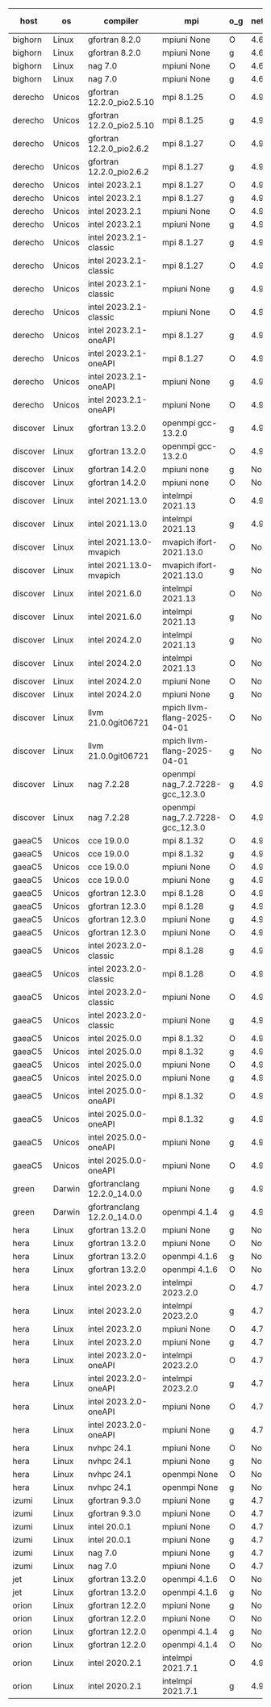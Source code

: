 

| host     | os       | compiler                              | mpi                      | o_g        | netcdf        | build       | u_pass          | u_fail          | s_pass            | s_fail            | e_pass             | e_fail             | nuopc_pass       | nuopc_fail       | artifacts link          |
|----------|----------|---------------------------------------|--------------------------|------------|---------------|-------------|-----------------|-----------------|-------------------|-------------------|--------------------|--------------------|------------------|------------------|-------------------------|
| bighorn | Linux | gfortran 8.2.0 | mpiuni None  | O | 4.6.1  | PASS | 12563 | 0 | 9 | 0 | 43 | 0 | None | None | <a href="https://github.com/esmf-org/esmf-test-artifacts/tree/edd2f96e424e14dc8f59585986034e1308804018/develop/gfortran/8.2.0/O/mpiuni/None" target="_blank">edd2f96</a> | 
| bighorn | Linux | gfortran 8.2.0 | mpiuni None  | g | 4.6.1  | PASS | 12563 | 0 | 9 | 0 | 43 | 0 | None | None | <a href="https://github.com/esmf-org/esmf-test-artifacts/tree/305d5b23a508d24010538b07a7a69237e5e7e761/develop/gfortran/8.2.0/g/mpiuni/None" target="_blank">305d5b2</a> | 
| bighorn | Linux | nag 7.0 | mpiuni None  | O | 4.6.1  | PASS | 12563 | 0 | 9 | 0 | 43 | 0 | None | None | <a href="https://github.com/esmf-org/esmf-test-artifacts/tree/19114de6c8087ce4a2639e3dcdae8753a3b41bea/develop/nag/7.0/O/mpiuni/None" target="_blank">19114de</a> | 
| bighorn | Linux | nag 7.0 | mpiuni None  | g | 4.6.1  | PASS | None | None | None | None | None | None | None | None | <a href="https://github.com/esmf-org/esmf-test-artifacts/tree/78150e63bb5132c38754c8fa5bface0cfc602298/develop/nag/7.0/g/mpiuni/None" target="_blank">78150e6</a> | 
| derecho | Unicos | gfortran 12.2.0_pio2.5.10 | mpi 8.1.25  | O | 4.9.2  | PASS | 14234 | 0 | 51 | 0 | 81 | 0 | 57 | 0 | <a href="https://github.com/esmf-org/esmf-test-artifacts/tree/26dbe9984efaae3bbc16ef8dfe62afecc43aafee/develop/gfortran/12.2.0_pio2.5.10/O/mpi/8.1.25" target="_blank">26dbe99</a> | 
| derecho | Unicos | gfortran 12.2.0_pio2.5.10 | mpi 8.1.25  | g | 4.9.2  | PASS | 14234 | 0 | 51 | 0 | 81 | 0 | 57 | 0 | <a href="https://github.com/esmf-org/esmf-test-artifacts/tree/edfb84555e583a977994d2b23b4dbb5171594063/develop/gfortran/12.2.0_pio2.5.10/g/mpi/8.1.25" target="_blank">edfb845</a> | 
| derecho | Unicos | gfortran 12.2.0_pio2.6.2 | mpi 8.1.27  | O | 4.9.2  | PASS | 14234 | 0 | 51 | 0 | 81 | 0 | 57 | 0 | <a href="https://github.com/esmf-org/esmf-test-artifacts/tree/230a3e226be089a07df97fbcec709927611f3401/develop/gfortran/12.2.0_pio2.6.2/O/mpi/8.1.27" target="_blank">230a3e2</a> | 
| derecho | Unicos | gfortran 12.2.0_pio2.6.2 | mpi 8.1.27  | g | 4.9.2  | PASS | 14234 | 0 | 51 | 0 | 81 | 0 | 57 | 0 | <a href="https://github.com/esmf-org/esmf-test-artifacts/tree/80afea9206bcb6eb44e5b8bac69f7d333fd70fd2/develop/gfortran/12.2.0_pio2.6.2/g/mpi/8.1.27" target="_blank">80afea9</a> | 
| derecho | Unicos | intel 2023.2.1 | mpi 8.1.27  | O | 4.9.2  | PASS | 14224 | 10 | 51 | 0 | 81 | 0 | 58 | 0 | <a href="https://github.com/esmf-org/esmf-test-artifacts/tree/322d74e79049a252bd8cb681b568c1f4965b7e14/develop/intel/2023.2.1/O/mpi/8.1.27" target="_blank">322d74e</a> | 
| derecho | Unicos | intel 2023.2.1 | mpi 8.1.27  | g | 4.9.2  | PASS | 14234 | 0 | 51 | 0 | 81 | 0 | 58 | 0 | <a href="https://github.com/esmf-org/esmf-test-artifacts/tree/06694ac7a93fd5d3ccdbd15b28fcb2eeb5621edf/develop/intel/2023.2.1/g/mpi/8.1.27" target="_blank">06694ac</a> | 
| derecho | Unicos | intel 2023.2.1 | mpiuni None  | O | 4.9.2  | PASS | 12563 | 0 | 9 | 0 | 43 | 0 | None | None | <a href="https://github.com/esmf-org/esmf-test-artifacts/tree/f0f3ff122b7812e8771570799a259ddf7f067594/develop/intel/2023.2.1/O/mpiuni/None" target="_blank">f0f3ff1</a> | 
| derecho | Unicos | intel 2023.2.1 | mpiuni None  | g | 4.9.2  | PASS | 12563 | 0 | 9 | 0 | 43 | 0 | None | None | <a href="https://github.com/esmf-org/esmf-test-artifacts/tree/ad10b39ecadb95a07a3f3b9779905ce9d7cb783d/develop/intel/2023.2.1/g/mpiuni/None" target="_blank">ad10b39</a> | 
| derecho | Unicos | intel 2023.2.1-classic | mpi 8.1.27  | g | 4.9.2  | PASS | None | None | None | None | None | None | None | None | <a href="https://github.com/esmf-org/esmf-test-artifacts/tree/3e55cc60b2dfd509f939c6c67f43b7b6ac48ffbc/develop/intel/2023.2.1-classic/g/mpi/8.1.27" target="_blank">3e55cc6</a> | 
| derecho | Unicos | intel 2023.2.1-classic | mpi 8.1.27  | O | 4.9.2  | PASS | None | None | None | None | None | None | None | None | <a href="https://github.com/esmf-org/esmf-test-artifacts/tree/3925e417454fc3823886909be08f7a8c465d9bf2/develop/intel/2023.2.1-classic/O/mpi/8.1.27" target="_blank">3925e41</a> | 
| derecho | Unicos | intel 2023.2.1-classic | mpiuni None  | g | 4.9.2  | PASS | None | None | None | None | None | None | None | None | <a href="https://github.com/esmf-org/esmf-test-artifacts/tree/56a3953b823930181e35cb62f0489a2197116a28/develop/intel/2023.2.1-classic/g/mpiuni/None" target="_blank">56a3953</a> | 
| derecho | Unicos | intel 2023.2.1-classic | mpiuni None  | O | 4.9.2  | PASS | 12563 | 0 | 9 | 0 | 43 | 0 | None | None | <a href="https://github.com/esmf-org/esmf-test-artifacts/tree/b9381356ee90acd55636b8c5a821875c84faa47e/develop/intel/2023.2.1-classic/O/mpiuni/None" target="_blank">b938135</a> | 
| derecho | Unicos | intel 2023.2.1-oneAPI | mpi 8.1.27  | g | 4.9.2  | PASS | None | None | None | None | None | None | None | None | <a href="https://github.com/esmf-org/esmf-test-artifacts/tree/c5ded94faddeee045d11b1ca72ca3bd59a9acbef/develop/intel/2023.2.1-oneAPI/g/mpi/8.1.27" target="_blank">c5ded94</a> | 
| derecho | Unicos | intel 2023.2.1-oneAPI | mpi 8.1.27  | O | 4.9.2  | PASS | None | None | None | None | None | None | None | None | <a href="https://github.com/esmf-org/esmf-test-artifacts/tree/55659b13bfde30ec888a88c647a0ac58102e42f1/develop/intel/2023.2.1-oneAPI/O/mpi/8.1.27" target="_blank">55659b1</a> | 
| derecho | Unicos | intel 2023.2.1-oneAPI | mpiuni None  | g | 4.9.2  | PASS | None | None | None | None | None | None | None | None | <a href="https://github.com/esmf-org/esmf-test-artifacts/tree/328be4061f5f0e2931d0c2e0e34aef5c694e001a/develop/intel/2023.2.1-oneAPI/g/mpiuni/None" target="_blank">328be40</a> | 
| derecho | Unicos | intel 2023.2.1-oneAPI | mpiuni None  | O | 4.9.2  | PASS | None | None | None | None | None | None | None | None | <a href="https://github.com/esmf-org/esmf-test-artifacts/tree/58558579976d8b6e2d24ba2dd839425b3b1538f6/develop/intel/2023.2.1-oneAPI/O/mpiuni/None" target="_blank">5855857</a> | 
| discover | Linux | gfortran 13.2.0 | openmpi gcc-13.2.0  | g | 4.9.2  | PASS | 14234 | 0 | 51 | 0 | 81 | 0 | 57 | 0 | <a href="https://github.com/esmf-org/esmf-test-artifacts/tree/82c62ec99af6f2464f6c377ff11dcf9a4b1b3291/develop/gfortran/13.2.0/g/openmpi/gcc-13.2.0" target="_blank">82c62ec</a> | 
| discover | Linux | gfortran 13.2.0 | openmpi gcc-13.2.0  | O | 4.9.2  | PASS | 14234 | 0 | 51 | 0 | 81 | 0 | 57 | 0 | <a href="https://github.com/esmf-org/esmf-test-artifacts/tree/d91aaf4120c0c0d492376aa5d1b6b0b36602b515/develop/gfortran/13.2.0/O/openmpi/gcc-13.2.0" target="_blank">d91aaf4</a> | 
| discover | Linux | gfortran 14.2.0 | mpiuni none  | g | None  | PASS | 12563 | 0 | 9 | 0 | 43 | 0 | None | None | <a href="https://github.com/esmf-org/esmf-test-artifacts/tree/70112e12ea58c9e8451c98cd2c4753668c9c9007/develop/gfortran/14.2.0/g/mpiuni/none" target="_blank">70112e1</a> | 
| discover | Linux | gfortran 14.2.0 | mpiuni none  | O | None  | PASS | 12563 | 0 | 9 | 0 | 43 | 0 | None | None | <a href="https://github.com/esmf-org/esmf-test-artifacts/tree/85f702b43b239e717936136d0deb683e4051fe33/develop/gfortran/14.2.0/O/mpiuni/none" target="_blank">85f702b</a> | 
| discover | Linux | intel 2021.13.0 | intelmpi 2021.13  | O | 4.9.2  | PASS | 14234 | 0 | 51 | 0 | 81 | 0 | 57 | 0 | <a href="https://github.com/esmf-org/esmf-test-artifacts/tree/01bb91776722b9912bdaa2a21b47552f0b6864cf/develop/intel/2021.13.0/O/intelmpi/2021.13" target="_blank">01bb917</a> | 
| discover | Linux | intel 2021.13.0 | intelmpi 2021.13  | g | 4.9.2  | PASS | 14234 | 0 | 51 | 0 | 81 | 0 | 57 | 0 | <a href="https://github.com/esmf-org/esmf-test-artifacts/tree/ac94233e99c52db941db6d5e8be387f243ad5f30/develop/intel/2021.13.0/g/intelmpi/2021.13" target="_blank">ac94233</a> | 
| discover | Linux | intel 2021.13.0-mvapich | mvapich ifort-2021.13.0  | O | None  | PASS | 14234 | 0 | 51 | 0 | 81 | 0 | 57 | 0 | <a href="https://github.com/esmf-org/esmf-test-artifacts/tree/4f63c6d1e27c3b9961933c35e739cc0a2c432eb4/develop/intel/2021.13.0-mvapich/O/mvapich/ifort-2021.13.0" target="_blank">4f63c6d</a> | 
| discover | Linux | intel 2021.13.0-mvapich | mvapich ifort-2021.13.0  | g | None  | PASS | 14234 | 0 | 51 | 0 | 81 | 0 | 57 | 0 | <a href="https://github.com/esmf-org/esmf-test-artifacts/tree/576f059182ac17909c513246b7bc102821954bd0/develop/intel/2021.13.0-mvapich/g/mvapich/ifort-2021.13.0" target="_blank">576f059</a> | 
| discover | Linux | intel 2021.6.0 | intelmpi 2021.13  | O | None  | PASS | 14234 | 0 | 51 | 0 | 81 | 0 | 57 | 0 | <a href="https://github.com/esmf-org/esmf-test-artifacts/tree/0dc695e85667792d5d3583aed5256ea73a4bda38/develop/intel/2021.6.0/O/intelmpi/2021.13" target="_blank">0dc695e</a> | 
| discover | Linux | intel 2021.6.0 | intelmpi 2021.13  | g | None  | PASS | 14234 | 0 | 51 | 0 | 81 | 0 | 57 | 0 | <a href="https://github.com/esmf-org/esmf-test-artifacts/tree/288c15375a9dbb544a6a011262a916a11b5a0aeb/develop/intel/2021.6.0/g/intelmpi/2021.13" target="_blank">288c153</a> | 
| discover | Linux | intel 2024.2.0 | intelmpi 2021.13  | g | None  | PASS | 14233 | 1 | 51 | 0 | 81 | 0 | 57 | 0 | <a href="https://github.com/esmf-org/esmf-test-artifacts/tree/c64abc36b7ed72342cbe82724d730519556f8342/develop/intel/2024.2.0/g/intelmpi/2021.13" target="_blank">c64abc3</a> | 
| discover | Linux | intel 2024.2.0 | intelmpi 2021.13  | O | None  | PASS | 14234 | 0 | 51 | 0 | 81 | 0 | 57 | 0 | <a href="https://github.com/esmf-org/esmf-test-artifacts/tree/a383173a1f05ad98d4d88b358f5fcd5e5d70e63e/develop/intel/2024.2.0/O/intelmpi/2021.13" target="_blank">a383173</a> | 
| discover | Linux | intel 2024.2.0 | mpiuni None  | O | None  | PASS | 12563 | 0 | 9 | 0 | 43 | 0 | None | None | <a href="https://github.com/esmf-org/esmf-test-artifacts/tree/275831b21e8a118e4d245dc6ba90f5cda23892a3/develop/intel/2024.2.0/O/mpiuni/None" target="_blank">275831b</a> | 
| discover | Linux | intel 2024.2.0 | mpiuni None  | g | None  | PASS | 12562 | 1 | 9 | 0 | 43 | 0 | None | None | <a href="https://github.com/esmf-org/esmf-test-artifacts/tree/e945badc0b464103076e69ac6d0ba2c69928d333/develop/intel/2024.2.0/g/mpiuni/None" target="_blank">e945bad</a> | 
| discover | Linux | llvm 21.0.0git06721 | mpich llvm-flang-2025-04-01  | O | None  | PASS | 14216 | 18 | 18 | 33 | 76 | 5 | 0 | 57 | <a href="https://github.com/esmf-org/esmf-test-artifacts/tree/ce6d15bcedcf88ab3b0f0eaf73b03efcdc8c4a96/develop/llvm/21.0.0git06721/O/mpich/llvm-flang-2025-04-01" target="_blank">ce6d15b</a> | 
| discover | Linux | llvm 21.0.0git06721 | mpich llvm-flang-2025-04-01  | g | None  | PASS | 14217 | 17 | 18 | 33 | 76 | 5 | 0 | 57 | <a href="https://github.com/esmf-org/esmf-test-artifacts/tree/838303f20f3564d8c78cc973d3129465f82b7ddc/develop/llvm/21.0.0git06721/g/mpich/llvm-flang-2025-04-01" target="_blank">838303f</a> | 
| discover | Linux | nag 7.2.28 | openmpi nag_7.2.7228-gcc_12.3.0  | g | 4.9.2  | PASS | 14234 | 0 | 51 | 0 | 81 | 0 | 56 | 1 | <a href="https://github.com/esmf-org/esmf-test-artifacts/tree/6bd5d1afea668714ca547068919945b630b9d544/develop/nag/7.2.28/g/openmpi/nag_7.2.7228-gcc_12.3.0" target="_blank">6bd5d1a</a> | 
| discover | Linux | nag 7.2.28 | openmpi nag_7.2.7228-gcc_12.3.0  | O | 4.9.2  | PASS | 14234 | 0 | 51 | 0 | 81 | 0 | 56 | 1 | <a href="https://github.com/esmf-org/esmf-test-artifacts/tree/29ce5419ae85bdf3c70ab7ccc6ab791c8bba3c95/develop/nag/7.2.28/O/openmpi/nag_7.2.7228-gcc_12.3.0" target="_blank">29ce541</a> | 
| gaeaC5 | Unicos | cce 19.0.0 | mpi 8.1.32  | O | 4.9.0  | PASS | 14174 | 60 | None | None | None | None | 56 | 1 | <a href="https://github.com/esmf-org/esmf-test-artifacts/tree/98d78abdcbfde9f20771ea13cda56fc40d69f161/develop/cce/19.0.0/O/mpi/8.1.32" target="_blank">98d78ab</a> | 
| gaeaC5 | Unicos | cce 19.0.0 | mpi 8.1.32  | g | 4.9.0  | PASS | None | None | None | None | None | None | None | None | <a href="https://github.com/esmf-org/esmf-test-artifacts/tree/045a07e9a79207e1d34ee95a912b111f5c4f85eb/develop/cce/19.0.0/g/mpi/8.1.32" target="_blank">045a07e</a> | 
| gaeaC5 | Unicos | cce 19.0.0 | mpiuni None  | O | 4.9.0  | PASS | 12506 | 57 | None | None | None | None | None | None | <a href="https://github.com/esmf-org/esmf-test-artifacts/tree/30c975d3125a42ef9828d3d0668dc95f7519b32b/develop/cce/19.0.0/O/mpiuni/None" target="_blank">30c975d</a> | 
| gaeaC5 | Unicos | cce 19.0.0 | mpiuni None  | g | 4.9.0  | PASS | 8920 | 3643 | None | None | None | None | None | None | <a href="https://github.com/esmf-org/esmf-test-artifacts/tree/d56ef3f27358c01d3669b36a867e2e4c684142fa/develop/cce/19.0.0/g/mpiuni/None" target="_blank">d56ef3f</a> | 
| gaeaC5 | Unicos | gfortran 12.3.0 | mpi 8.1.28  | O | 4.9.0  | PASS | 14234 | 0 | 51 | 0 | 81 | 0 | 57 | 0 | <a href="https://github.com/esmf-org/esmf-test-artifacts/tree/61901cbc8792897aca4f43f7876f3eae8f376157/develop/gfortran/12.3.0/O/mpi/8.1.28" target="_blank">61901cb</a> | 
| gaeaC5 | Unicos | gfortran 12.3.0 | mpi 8.1.28  | g | 4.9.0  | PASS | 14234 | 0 | 51 | 0 | 81 | 0 | 57 | 0 | <a href="https://github.com/esmf-org/esmf-test-artifacts/tree/b3300495d9697b7cc1429b1f2ac26ce072792d6d/develop/gfortran/12.3.0/g/mpi/8.1.28" target="_blank">b330049</a> | 
| gaeaC5 | Unicos | gfortran 12.3.0 | mpiuni None  | g | 4.9.0  | PASS | 12563 | 0 | 9 | 0 | 43 | 0 | None | None | <a href="https://github.com/esmf-org/esmf-test-artifacts/tree/0065ecaea50f38d1b9fb54cf169decc766ca9af8/develop/gfortran/12.3.0/g/mpiuni/None" target="_blank">0065eca</a> | 
| gaeaC5 | Unicos | gfortran 12.3.0 | mpiuni None  | O | 4.9.0  | PASS | 12563 | 0 | 9 | 0 | 43 | 0 | None | None | <a href="https://github.com/esmf-org/esmf-test-artifacts/tree/d0ddb64c763405d382d83125cc4f363d95445786/develop/gfortran/12.3.0/O/mpiuni/None" target="_blank">d0ddb64</a> | 
| gaeaC5 | Unicos | intel 2023.2.0-classic | mpi 8.1.28  | g | 4.9.0  | PASS | 14234 | 0 | 51 | 0 | 81 | 0 | 57 | 0 | <a href="https://github.com/esmf-org/esmf-test-artifacts/tree/5357ae12bea46d00d967a2b894e9fcc02512f129/develop/intel/2023.2.0-classic/g/mpi/8.1.28" target="_blank">5357ae1</a> | 
| gaeaC5 | Unicos | intel 2023.2.0-classic | mpi 8.1.28  | O | 4.9.0  | PASS | 14234 | 0 | 51 | 0 | 81 | 0 | 57 | 0 | <a href="https://github.com/esmf-org/esmf-test-artifacts/tree/ed6a3f5ecd5a2ce2da130cd7f3f7ff569cda0d22/develop/intel/2023.2.0-classic/O/mpi/8.1.28" target="_blank">ed6a3f5</a> | 
| gaeaC5 | Unicos | intel 2023.2.0-classic | mpiuni None  | O | 4.9.0  | PASS | 12563 | 0 | 9 | 0 | 43 | 0 | None | None | <a href="https://github.com/esmf-org/esmf-test-artifacts/tree/32d9f7489544fda132ad2a8b16634cd9c9cdbc24/develop/intel/2023.2.0-classic/O/mpiuni/None" target="_blank">32d9f74</a> | 
| gaeaC5 | Unicos | intel 2023.2.0-classic | mpiuni None  | g | 4.9.0  | PASS | 12563 | 0 | 9 | 0 | 43 | 0 | None | None | <a href="https://github.com/esmf-org/esmf-test-artifacts/tree/02ce52dc5f7d786068a97d496445d5f021bc7b3a/develop/intel/2023.2.0-classic/g/mpiuni/None" target="_blank">02ce52d</a> | 
| gaeaC5 | Unicos | intel 2025.0.0 | mpi 8.1.32  | O | 4.9.0  | PASS | 14234 | 0 | 51 | 0 | 81 | 0 | 57 | 0 | <a href="https://github.com/esmf-org/esmf-test-artifacts/tree/4487d30f0573c8e6f37fe3e80209cfb317eed553/develop/intel/2025.0.0/O/mpi/8.1.32" target="_blank">4487d30</a> | 
| gaeaC5 | Unicos | intel 2025.0.0 | mpi 8.1.32  | g | 4.9.0  | PASS | 14233 | 1 | 51 | 0 | 81 | 0 | 57 | 0 | <a href="https://github.com/esmf-org/esmf-test-artifacts/tree/430afc22da47ce2f13f625ee7d00de3370f295a7/develop/intel/2025.0.0/g/mpi/8.1.32" target="_blank">430afc2</a> | 
| gaeaC5 | Unicos | intel 2025.0.0 | mpiuni None  | O | 4.9.0  | PASS | 12563 | 0 | 9 | 0 | 43 | 0 | None | None | <a href="https://github.com/esmf-org/esmf-test-artifacts/tree/9085ec2bd1e7c499e358d5a3a3c18aac236e1f4d/develop/intel/2025.0.0/O/mpiuni/None" target="_blank">9085ec2</a> | 
| gaeaC5 | Unicos | intel 2025.0.0 | mpiuni None  | g | 4.9.0  | PASS | 12562 | 1 | 9 | 0 | 43 | 0 | None | None | <a href="https://github.com/esmf-org/esmf-test-artifacts/tree/d7fc6adc415d5ccac83959f740b0e31baf0d9779/develop/intel/2025.0.0/g/mpiuni/None" target="_blank">d7fc6ad</a> | 
| gaeaC5 | Unicos | intel 2025.0.0-oneAPI | mpi 8.1.32  | O | 4.9.0  | PASS | 14234 | 0 | 51 | 0 | 81 | 0 | 57 | 0 | <a href="https://github.com/esmf-org/esmf-test-artifacts/tree/f0619fcdf9569dcda22aadb5a29de45cba76c055/develop/intel/2025.0.0-oneAPI/O/mpi/8.1.32" target="_blank">f0619fc</a> | 
| gaeaC5 | Unicos | intel 2025.0.0-oneAPI | mpi 8.1.32  | g | 4.9.0  | PASS | 14233 | 1 | 51 | 0 | 81 | 0 | 57 | 0 | <a href="https://github.com/esmf-org/esmf-test-artifacts/tree/5f21000b724a8daf71dc53190b98619190551116/develop/intel/2025.0.0-oneAPI/g/mpi/8.1.32" target="_blank">5f21000</a> | 
| gaeaC5 | Unicos | intel 2025.0.0-oneAPI | mpiuni None  | g | 4.9.0  | PASS | 12562 | 1 | 9 | 0 | 43 | 0 | None | None | <a href="https://github.com/esmf-org/esmf-test-artifacts/tree/c3f75e531ce05970e4b6a3b5b73ab1f71a30784f/develop/intel/2025.0.0-oneAPI/g/mpiuni/None" target="_blank">c3f75e5</a> | 
| gaeaC5 | Unicos | intel 2025.0.0-oneAPI | mpiuni None  | O | 4.9.0  | PASS | 12563 | 0 | 9 | 0 | 43 | 0 | None | None | <a href="https://github.com/esmf-org/esmf-test-artifacts/tree/840ed8b80182170037a7778250f8ed19ebb4c721/develop/intel/2025.0.0-oneAPI/O/mpiuni/None" target="_blank">840ed8b</a> | 
| green | Darwin | gfortranclang 12.2.0_14.0.0 | mpiuni None  | g | 4.9.3  | PASS | 12563 | 0 | 9 | 0 | 43 | 0 | None | None | <a href="https://github.com/esmf-org/esmf-test-artifacts/tree/6cd9838fb8311b3dd2e98282150543fdec1c0c3c/develop/gfortranclang/12.2.0_14.0.0/g/mpiuni/None" target="_blank">6cd9838</a> | 
| green | Darwin | gfortranclang 12.2.0_14.0.0 | openmpi 4.1.4  | g | 4.9.3  | PASS | 14234 | 0 | 51 | 0 | 81 | 0 | 58 | 0 | <a href="https://github.com/esmf-org/esmf-test-artifacts/tree/03b137c9ebbf503b7007e7356e0e3e6958bc1eef/develop/gfortranclang/12.2.0_14.0.0/g/openmpi/4.1.4" target="_blank">03b137c</a> | 
| hera | Linux | gfortran 13.2.0 | mpiuni None  | g | None  | PASS | 12563 | 0 | 9 | 0 | 43 | 0 | None | None | <a href="https://github.com/esmf-org/esmf-test-artifacts/tree/abd47825a3ab790c365e27dcb82afa76a301a2a8/develop/gfortran/13.2.0/g/mpiuni/None" target="_blank">abd4782</a> | 
| hera | Linux | gfortran 13.2.0 | mpiuni None  | O | None  | PASS | 12563 | 0 | 9 | 0 | 43 | 0 | None | None | <a href="https://github.com/esmf-org/esmf-test-artifacts/tree/8870b139245a8f83a79c5463d76a116dc5b27ccd/develop/gfortran/13.2.0/O/mpiuni/None" target="_blank">8870b13</a> | 
| hera | Linux | gfortran 13.2.0 | openmpi 4.1.6  | g | None  | PASS | None | None | None | None | None | None | None | None | <a href="https://github.com/esmf-org/esmf-test-artifacts/tree/0aad8cf12d9dcd837a1c5e072d3f83c6a1553a9c/develop/gfortran/13.2.0/g/openmpi/4.1.6" target="_blank">0aad8cf</a> | 
| hera | Linux | gfortran 13.2.0 | openmpi 4.1.6  | O | None  | PASS | None | None | None | None | None | None | None | None | <a href="https://github.com/esmf-org/esmf-test-artifacts/tree/40c1493059512fbf67bd024af4771d62e146310b/develop/gfortran/13.2.0/O/openmpi/4.1.6" target="_blank">40c1493</a> | 
| hera | Linux | intel 2023.2.0 | intelmpi 2023.2.0  | O | 4.7.0  | PASS | None | None | None | None | None | None | None | None | <a href="https://github.com/esmf-org/esmf-test-artifacts/tree/98486039e0ba312260bcbf974ddc573a9cd322ab/develop/intel/2023.2.0/O/intelmpi/2023.2.0" target="_blank">9848603</a> | 
| hera | Linux | intel 2023.2.0 | intelmpi 2023.2.0  | g | 4.7.0  | PASS | None | None | None | None | None | None | None | None | <a href="https://github.com/esmf-org/esmf-test-artifacts/tree/aead5678b379e88a6a62efbf2625655945133c45/develop/intel/2023.2.0/g/intelmpi/2023.2.0" target="_blank">aead567</a> | 
| hera | Linux | intel 2023.2.0 | mpiuni None  | O | 4.7.0  | PASS | None | None | None | None | None | None | None | None | <a href="https://github.com/esmf-org/esmf-test-artifacts/tree/62fc2f68cd921eb1f36512a20899ae27fbd2cd6c/develop/intel/2023.2.0/O/mpiuni/None" target="_blank">62fc2f6</a> | 
| hera | Linux | intel 2023.2.0 | mpiuni None  | g | 4.7.0  | PASS | None | None | None | None | None | None | None | None | <a href="https://github.com/esmf-org/esmf-test-artifacts/tree/f81a35b8272e071d2462985c9bcbd6ec01e9da91/develop/intel/2023.2.0/g/mpiuni/None" target="_blank">f81a35b</a> | 
| hera | Linux | intel 2023.2.0-oneAPI | intelmpi 2023.2.0  | O | 4.7.0  | PASS | None | None | None | None | None | None | None | None | <a href="https://github.com/esmf-org/esmf-test-artifacts/tree/1530cab25b7f20229bed8768f22e2bf23b465fb8/develop/intel/2023.2.0-oneAPI/O/intelmpi/2023.2.0" target="_blank">1530cab</a> | 
| hera | Linux | intel 2023.2.0-oneAPI | intelmpi 2023.2.0  | g | 4.7.0  | PASS | None | None | None | None | None | None | None | None | <a href="https://github.com/esmf-org/esmf-test-artifacts/tree/91940bf23f00b24353119c9ba6618a88281e386e/develop/intel/2023.2.0-oneAPI/g/intelmpi/2023.2.0" target="_blank">91940bf</a> | 
| hera | Linux | intel 2023.2.0-oneAPI | mpiuni None  | O | 4.7.0  | PASS | None | None | None | None | None | None | None | None | <a href="https://github.com/esmf-org/esmf-test-artifacts/tree/caf94c5d0a8fde2249e213b3d85206fd18049a60/develop/intel/2023.2.0-oneAPI/O/mpiuni/None" target="_blank">caf94c5</a> | 
| hera | Linux | intel 2023.2.0-oneAPI | mpiuni None  | g | 4.7.0  | PASS | None | None | None | None | None | None | None | None | <a href="https://github.com/esmf-org/esmf-test-artifacts/tree/04128e535859171fd999562993da1b63b130bec1/develop/intel/2023.2.0-oneAPI/g/mpiuni/None" target="_blank">04128e5</a> | 
| hera | Linux | nvhpc 24.1 | mpiuni None  | O | None  | PASS | None | None | None | None | None | None | None | None | <a href="https://github.com/esmf-org/esmf-test-artifacts/tree/ad21e97b5722c4d2fc54fae5551b89afdf95f99f/develop/nvhpc/24.1/O/mpiuni/None" target="_blank">ad21e97</a> | 
| hera | Linux | nvhpc 24.1 | mpiuni None  | g | None  | PASS | None | None | None | None | None | None | None | None | <a href="https://github.com/esmf-org/esmf-test-artifacts/tree/b6ffdcbff24e78e0cc1049a2a8c5aa0d4a400f4f/develop/nvhpc/24.1/g/mpiuni/None" target="_blank">b6ffdcb</a> | 
| hera | Linux | nvhpc 24.1 | openmpi None  | O | None  | PASS | None | None | None | None | None | None | None | None | <a href="https://github.com/esmf-org/esmf-test-artifacts/tree/814c42e946ac6252005dad9f8f40a77544acde6f/develop/nvhpc/24.1/O/openmpi/None" target="_blank">814c42e</a> | 
| hera | Linux | nvhpc 24.1 | openmpi None  | g | None  | PASS | None | None | None | None | None | None | None | None | <a href="https://github.com/esmf-org/esmf-test-artifacts/tree/fb55e34bae625484d8748a4daae506f61aa44a7d/develop/nvhpc/24.1/g/openmpi/None" target="_blank">fb55e34</a> | 
| izumi | Linux | gfortran 9.3.0 | mpiuni None  | g | 4.7.4  | PASS | 12563 | 0 | 9 | 0 | 43 | 0 | None | None | <a href="https://github.com/esmf-org/esmf-test-artifacts/tree/f6c31bd78ddb6d3e40324ef3aeeec7ce0ca3d7cc/develop/gfortran/9.3.0/g/mpiuni/None" target="_blank">f6c31bd</a> | 
| izumi | Linux | gfortran 9.3.0 | mpiuni None  | O | 4.7.4  | PASS | 12563 | 0 | 9 | 0 | 43 | 0 | None | None | <a href="https://github.com/esmf-org/esmf-test-artifacts/tree/6d1a8394fa7a0ba63a573b595e062f696733cefa/develop/gfortran/9.3.0/O/mpiuni/None" target="_blank">6d1a839</a> | 
| izumi | Linux | intel 20.0.1 | mpiuni None  | O | 4.7.4  | PASS | 12563 | 0 | 9 | 0 | 43 | 0 | None | None | <a href="https://github.com/esmf-org/esmf-test-artifacts/tree/bf74ac5d37d831f44c55bcdd7024b032acab5a50/develop/intel/20.0.1/O/mpiuni/None" target="_blank">bf74ac5</a> | 
| izumi | Linux | intel 20.0.1 | mpiuni None  | g | 4.7.4  | PASS | 12563 | 0 | 9 | 0 | 43 | 0 | None | None | <a href="https://github.com/esmf-org/esmf-test-artifacts/tree/bbf76630ca8194e1beaee805365b1b2b59ca8fcd/develop/intel/20.0.1/g/mpiuni/None" target="_blank">bbf7663</a> | 
| izumi | Linux | nag 7.0 | mpiuni None  | g | 4.7.4  | PASS | 12563 | 0 | 9 | 0 | 43 | 0 | None | None | <a href="https://github.com/esmf-org/esmf-test-artifacts/tree/d8ce1501e223ea78938758e72d2d56af6bb34472/develop/nag/7.0/g/mpiuni/None" target="_blank">d8ce150</a> | 
| izumi | Linux | nag 7.0 | mpiuni None  | O | 4.7.4  | PASS | 12563 | 0 | 9 | 0 | 43 | 0 | None | None | <a href="https://github.com/esmf-org/esmf-test-artifacts/tree/5bbd3f374e601ad8b9decbc35975494a6a13c5ec/develop/nag/7.0/O/mpiuni/None" target="_blank">5bbd3f3</a> | 
| jet | Linux | gfortran 13.2.0 | openmpi 4.1.6  | O | None  | PASS | 14234 | 0 | 51 | 0 | 81 | 0 | 57 | 0 | <a href="https://github.com/esmf-org/esmf-test-artifacts/tree/4e6e6af38e3eecd73c939badaca30cecc6bf641d/develop/gfortran/13.2.0/O/openmpi/4.1.6" target="_blank">4e6e6af</a> | 
| jet | Linux | gfortran 13.2.0 | openmpi 4.1.6  | g | None  | PASS | 14234 | 0 | 51 | 0 | 81 | 0 | 57 | 0 | <a href="https://github.com/esmf-org/esmf-test-artifacts/tree/88a2fb1116d498caa5b5eb9f59817be58e284c68/develop/gfortran/13.2.0/g/openmpi/4.1.6" target="_blank">88a2fb1</a> | 
| orion | Linux | gfortran 12.2.0 | mpiuni None  | g | None  | PASS | 12563 | 0 | 9 | 0 | 43 | 0 | None | None | <a href="https://github.com/esmf-org/esmf-test-artifacts/tree/e18fbb94b43af07ab685ce7d4b8ae5710a194633/develop/gfortran/12.2.0/g/mpiuni/None" target="_blank">e18fbb9</a> | 
| orion | Linux | gfortran 12.2.0 | mpiuni None  | O | None  | PASS | 12563 | 0 | 9 | 0 | 43 | 0 | None | None | <a href="https://github.com/esmf-org/esmf-test-artifacts/tree/93310dc5621c90c96909efd6e181e2e5d6d68141/develop/gfortran/12.2.0/O/mpiuni/None" target="_blank">93310dc</a> | 
| orion | Linux | gfortran 12.2.0 | openmpi 4.1.4  | g | None  | PASS | None | None | None | None | None | None | None | None | <a href="https://github.com/esmf-org/esmf-test-artifacts/tree/18fac045a5111df1e6f57e8160ba456e8ceafff0/develop/gfortran/12.2.0/g/openmpi/4.1.4" target="_blank">18fac04</a> | 
| orion | Linux | gfortran 12.2.0 | openmpi 4.1.4  | O | None  | PASS | None | None | None | None | None | None | None | None | <a href="https://github.com/esmf-org/esmf-test-artifacts/tree/2a410decfa5234ddca524376d1bca5d0d7b22538/develop/gfortran/12.2.0/O/openmpi/4.1.4" target="_blank">2a410de</a> | 
| orion | Linux | intel 2020.2.1 | intelmpi 2021.7.1  | O | 4.9.2  | PASS | None | None | None | None | None | None | None | None | <a href="https://github.com/esmf-org/esmf-test-artifacts/tree/5d5dddfee885efce2dcb9e933292a9ebd4e91470/develop/intel/2020.2.1/O/intelmpi/2021.7.1" target="_blank">5d5dddf</a> | 
| orion | Linux | intel 2020.2.1 | intelmpi 2021.7.1  | g | 4.9.2  | PASS | None | None | None | None | None | None | None | None | <a href="https://github.com/esmf-org/esmf-test-artifacts/tree/06d83df1c7baf069a5ea05779880b5577d0b8f92/develop/intel/2020.2.1/g/intelmpi/2021.7.1" target="_blank">06d83df</a> | 
